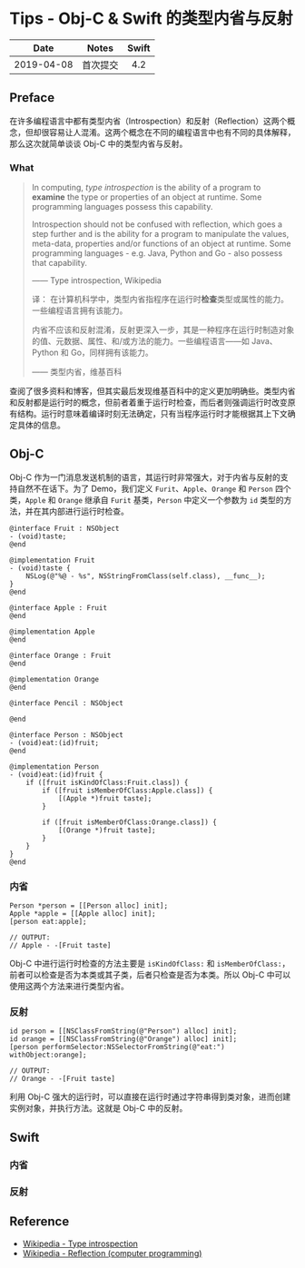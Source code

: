 # Tips - Obj-C & Swift 的类型内省与反射

| Date | Notes | Swift |
|:-----:|:-----:|:-----:|
| 2019-04-08 | 首次提交 | 4.2 |

## Preface

在许多编程语言中都有类型内省（Introspection）和反射（Reflection）这两个概念，但却很容易让人混淆。这两个概念在不同的编程语言中也有不同的具体解释，那么这次就简单谈谈 Obj-C 中的类型内省与反射。

### What

> In computing, *type introspection* is the ability of a program to **examine** the type or properties of an object at runtime. Some programming languages possess this capability.
> 
> Introspection should not be confused with reflection, which goes a step further and is the ability for a program to manipulate the values, meta-data, properties and/or functions of an object at runtime. Some programming languages - e.g. Java, Python and Go - also possess that capability.
>
> —— Type introspection, Wikipedia
> 
> 译：
> 在计算机科学中，类型内省指程序在运行时**检查**类型或属性的能力。一些编程语言拥有该能力。
>
> 内省不应该和反射混淆，反射更深入一步，其是一种程序在运行时制造对象的值、元数据、属性、和/或方法的能力。一些编程语言——如 Java、Python 和 Go，同样拥有该能力。
>
> —— 类型内省，维基百科

查阅了很多资料和博客，但其实最后发现维基百科中的定义更加明确些。类型内省和反射都是运行时的概念，但前者着重于运行时检查，而后者则强调运行时改变原有结构。运行时意味着编译时刻无法确定，只有当程序运行时才能根据其上下文确定具体的信息。

## Obj-C

Obj-C 作为一门消息发送机制的语言，其运行时非常强大，对于内省与反射的支持自然不在话下。为了 Demo，我们定义 `Furit`、`Apple`、`Orange` 和 `Person` 四个类，`Apple` 和 `Orange` 继承自 `Furit` 基类，`Person` 中定义一个参数为 `id` 类型的方法，并在其内部进行运行时检查。

```objc
@interface Fruit : NSObject
- (void)taste;
@end

@implementation Fruit
- (void)taste {
    NSLog(@"%@ - %s", NSStringFromClass(self.class), __func__);
}
@end

@interface Apple : Fruit
@end

@implementation Apple
@end

@interface Orange : Fruit
@end

@implementation Orange
@end

@interface Pencil : NSObject

@end

@interface Person : NSObject
- (void)eat:(id)fruit;
@end

@implementation Person
- (void)eat:(id)fruit {
    if ([fruit isKindOfClass:Fruit.class]) {
        if ([fruit isMemberOfClass:Apple.class]) {
            [(Apple *)fruit taste];
        }
        
        if ([fruit isMemberOfClass:Orange.class]) {
            [(Orange *)fruit taste];
        }
    }
}
@end
```

### 内省

```objc
Person *person = [[Person alloc] init];
Apple *apple = [[Apple alloc] init];
[person eat:apple];

// OUTPUT:
// Apple - -[Fruit taste]
```

Obj-C 中进行运行时检查的方法主要是 `isKindOfClass:` 和 `isMemberOfClass:`，前者可以检查是否为本类或其子类，后者只检查是否为本类。所以 Obj-C 中可以使用这两个方法来进行类型内省。

### 反射

```objc
id person = [[NSClassFromString(@"Person") alloc] init];
id orange = [[NSClassFromString(@"Orange") alloc] init];
[person performSelector:NSSelectorFromString(@"eat:") withObject:orange];

// OUTPUT:
// Orange - -[Fruit taste]
```

利用 Obj-C 强大的运行时，可以直接在运行时通过字符串得到类对象，进而创建实例对象，并执行方法。这就是 Obj-C 中的反射。

## Swift

### 内省

### 反射

## Reference

- [Wikipedia - Type introspection](https://en.wikipedia.org/wiki/Type_introspection)
- [Wikipedia - Reflection (computer programming)](https://en.wikipedia.org/wiki/Reflection_(computer_programming))